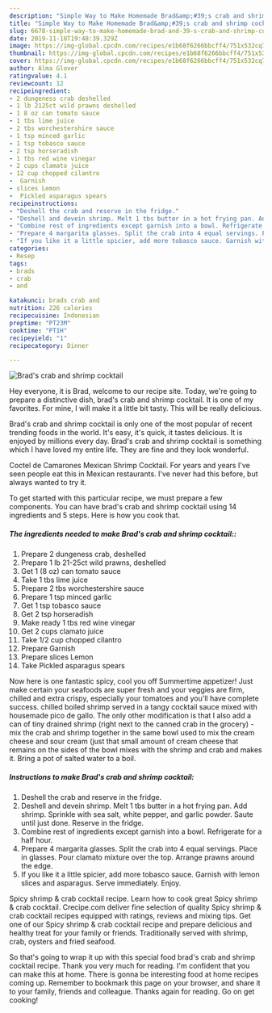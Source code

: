 ```yaml
---
description: "Simple Way to Make Homemade Brad&amp;#39;s crab and shrimp cocktail"
title: "Simple Way to Make Homemade Brad&amp;#39;s crab and shrimp cocktail"
slug: 6678-simple-way-to-make-homemade-brad-and-39-s-crab-and-shrimp-cocktail
date: 2019-11-18T19:48:39.329Z
image: https://img-global.cpcdn.com/recipes/e1b68f6266bbcff4/751x532cq70/brads-crab-and-shrimp-cocktail-recipe-main-photo.jpg
thumbnail: https://img-global.cpcdn.com/recipes/e1b68f6266bbcff4/751x532cq70/brads-crab-and-shrimp-cocktail-recipe-main-photo.jpg
cover: https://img-global.cpcdn.com/recipes/e1b68f6266bbcff4/751x532cq70/brads-crab-and-shrimp-cocktail-recipe-main-photo.jpg
author: Alma Glover
ratingvalue: 4.1
reviewcount: 12
recipeingredient:
- 2 dungeness crab deshelled
- 1 lb 2125ct wild prawns deshelled
- 1 8 oz can tomato sauce
- 1 tbs lime juice
- 2 tbs worchestershire sauce
- 1 tsp minced garlic
- 1 tsp tobasco sauce
- 2 tsp horseradish
- 1 tbs red wine vinegar
- 2 cups clamato juice
- 12 cup chopped cilantro
-  Garnish
- slices Lemon
-  Pickled asparagus spears
recipeinstructions:
- "Deshell the crab and reserve in the fridge."
- "Deshell and devein shrimp. Melt 1 tbs butter in a hot frying pan. Add shrimp. Sprinkle with sea salt, white pepper, and garlic powder. Saute until just done. Reserve in the fridge."
- "Combine rest of ingredients except garnish into a bowl. Refrigerate for a half hour."
- "Prepare 4 margarita glasses. Split the crab into 4 equal servings. Place in glasses. Pour clamato mixture over the top. Arrange prawns around the edge."
- "If you like it a little spicier, add more tobasco sauce. Garnish with lemon slices and asparagus. Serve immediately. Enjoy."
categories:
- Resep
tags:
- brads
- crab
- and

katakunci: brads crab and
nutrition: 226 calories
recipecuisine: Indonesian
preptime: "PT23M"
cooktime: "PT1H"
recipeyield: "1"
recipecategory: Dinner

---
```



![Brad&#39;s crab and shrimp cocktail](https://img-global.cpcdn.com/recipes/e1b68f6266bbcff4/751x532cq70/brads-crab-and-shrimp-cocktail-recipe-main-photo.jpg)

Hey everyone, it is Brad, welcome to our recipe site. Today, we're going to prepare a distinctive dish, brad&#39;s crab and shrimp cocktail. It is one of my favorites. For mine, I will make it a little bit tasty. This will be really delicious.

Brad&#39;s crab and shrimp cocktail is only one of the most popular of recent trending foods in the world. It's easy, it's quick, it tastes delicious. It is enjoyed by millions every day. Brad&#39;s crab and shrimp cocktail is something which I have loved my entire life. They are fine and they look wonderful.

Coctel de Camarones Mexican Shrimp Cocktail. For years and years I&#39;ve seen people eat this in Mexican restaurants. I&#39;ve never had this before, but always wanted to try it.


To get started with this particular recipe, we must prepare a few components. You can have brad&#39;s crab and shrimp cocktail using 14 ingredients and 5 steps. Here is how you cook that.

##### The ingredients needed to make Brad&#39;s crab and shrimp cocktail::

1. Prepare 2 dungeness crab, deshelled
1. Prepare 1 lb 21-25ct wild prawns, deshelled
1. Get 1 (8 oz) can tomato sauce
1. Take 1 tbs lime juice
1. Prepare 2 tbs worchestershire sauce
1. Prepare 1 tsp minced garlic
1. Get 1 tsp tobasco sauce
1. Get 2 tsp horseradish
1. Make ready 1 tbs red wine vinegar
1. Get 2 cups clamato juice
1. Take 1/2 cup chopped cilantro
1. Prepare  Garnish
1. Prepare slices Lemon
1. Take  Pickled asparagus spears


Now here is one fantastic spicy, cool you off Summertime appetizer! Just make certain your seafoods are super fresh and your veggies are firm, chilled and extra crispy, especially your tomatoes and you&#39;ll have complete success. chilled boiled shrimp served in a tangy cocktail sauce mixed with housemade pico de gallo. The only other modification is that I also add a can of tiny drained shrimp (right next to the canned crab in the grocery) - mix the crab and shrimp together in the same bowl used to mix the cream cheese and sour cream (just that small amount of cream cheese that remains on the sides of the bowl mixes with the shrimp and crab and makes it. Bring a pot of salted water to a boil. 

##### Instructions to make Brad&#39;s crab and shrimp cocktail:

1. Deshell the crab and reserve in the fridge.
1. Deshell and devein shrimp. Melt 1 tbs butter in a hot frying pan. Add shrimp. Sprinkle with sea salt, white pepper, and garlic powder. Saute until just done. Reserve in the fridge.
1. Combine rest of ingredients except garnish into a bowl. Refrigerate for a half hour.
1. Prepare 4 margarita glasses. Split the crab into 4 equal servings. Place in glasses. Pour clamato mixture over the top. Arrange prawns around the edge.
1. If you like it a little spicier, add more tobasco sauce. Garnish with lemon slices and asparagus. Serve immediately. Enjoy.


Spicy shrimp &amp; crab cocktail recipe. Learn how to cook great Spicy shrimp &amp; crab cocktail. Crecipe.com deliver fine selection of quality Spicy shrimp &amp; crab cocktail recipes equipped with ratings, reviews and mixing tips. Get one of our Spicy shrimp &amp; crab cocktail recipe and prepare delicious and healthy treat for your family or friends. Traditionally served with shrimp, crab, oysters and fried seafood. 

So that's going to wrap it up with this special food brad&#39;s crab and shrimp cocktail recipe. Thank you very much for reading. I'm confident that you can make this at home. There is gonna be interesting food at home recipes coming up. Remember to bookmark this page on your browser, and share it to your family, friends and colleague. Thanks again for reading. Go on get cooking!
